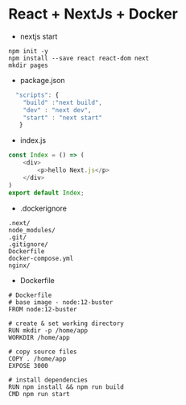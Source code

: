 # React + NextJs + Docker

+ nextjs start
```
npm init -y
npm install --save react react-dom next
mkdir pages
```

+ package.json
```js
  "scripts": {
    "build" :"next build",
    "dev" : "next dev",
    "start" : "next start"
   }
```
+ index.js
```js
const Index = () => (
    <div>
        <p>hello Next.js</p>
    </div>
)
export default Index;
```
+ .dockerignore
```
.next/
node_modules/
.git/
.gitignore/
Dockerfile
docker-compose.yml 
nginx/ 
```
+ Dockerfile
```
# Dockerfile
# base image - node:12-buster
FROM node:12-buster

# create & set working directory
RUN mkdir -p /home/app
WORKDIR /home/app

# copy source files
COPY . /home/app
EXPOSE 3000

# install dependencies
RUN npm install && npm run build
CMD npm run start
```

